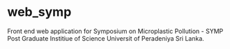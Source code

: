 # web_symp

Front end web application for Symposium on Microplastic Pollution - SYMP 
Post Graduate Institiue of Science
Universit of Peradeniya
Sri Lanka.
